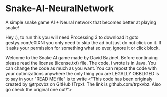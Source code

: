 # Snake-AI-NeuralNetwork
A simple snake game AI + Neural network that becomes better at playing snake!

Hey :), to run this you will need Processing 3 to download it goto gestyy.com/e0lXNl you only need to skip the ad but just do not click on it. If it asks your permission for something what so ever, ignore it or click block.

Welcome to the Snake AI game made by David Bazinet. Before continuing please read the license (license.txt) file. The code, i wrote is in Java. You can change the code as much as you want. You can repost the code with your optimizations anywhere the only thing you are LEGALLY OBBLIGED is to say in your "READ ME file" is to write <"This code has been originaly created by @trpxvbz on GitHub (Trpx). The link is github.com/trpxvbz. Also go check the original one out!">
